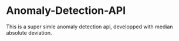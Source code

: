 # Anomaly-Detection-API
This is a super simle anomaly detection api, developped with  median absolute deviation.
